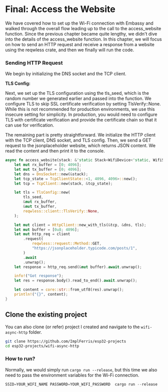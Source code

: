 # Final: Access the Website

We have covered how to set up the Wi-Fi connection with Embassy and walked through the overall flow leading up to the call to the access_website function. Since the previous chapter became quite lengthy, we didn't dive into the details of the access_website function. In this chapter, we will focus on how to send an HTTP request and receive a response from a website using the reqwless crate, and then we finally will run the code.


### Sending HTTP Request

We begin by initializing the DNS socket and the TCP client.

**TLS Config:**

Next, we set up the TLS configuration using the tls_seed, which is the random number we generated earlier and passed into the function. We configure TLS to skip SSL certificate verification by setting TlsVerify::None. While this is not recommended for production environments, we use this insecure setting for simplicity.  In production, you would need to configure TLS with certificate verification and provide the certificate chain so that it can use for verification. 

The remaining part is pretty straightforward. We initialize the HTTP client with the TCP client, DNS socket, and TLS config. Then, we send a GET request to the jsonplaceholder website, which returns JSON content. We read the content and then print it to the console.

```rust
async fn access_website(stack: &'static Stack<WifiDevice<'static, WifiStaDevice>>, tls_seed: u64) {
    let mut rx_buffer = [0; 4096];
    let mut tx_buffer = [0; 4096];
    let dns = DnsSocket::new(&stack);
    let tcp_state = TcpClientState::<1, 4096, 4096>::new();
    let tcp = TcpClient::new(stack, &tcp_state);

    let tls = TlsConfig::new(
        tls_seed,
        &mut rx_buffer,
        &mut tx_buffer,
        reqwless::client::TlsVerify::None,
    );

    let mut client = HttpClient::new_with_tls(&tcp, &dns, tls);
    let mut buffer = [0u8; 4096];
    let mut http_req = client
        .request(
            reqwless::request::Method::GET,
            "https://jsonplaceholder.typicode.com/posts/1",
        )
        .await
        .unwrap();
    let response = http_req.send(&mut buffer).await.unwrap();

    info!("Got response");
    let res = response.body().read_to_end().await.unwrap();

    let content = core::str::from_utf8(res).unwrap();
    println!("{}", content);
}
```

## Clone the existing project
You can also clone (or refer) project I created and navigate to the `wifi-async-http` folder.

```sh
git clone https://github.com/ImplFerris/esp32-projects
cd esp32-projects/wifi-async-http
```

### How to run?

Normally, we would simply run `cargo run --release`, but this time we also need to pass the environment variables for the Wi-Fi connection.

```rust
SSID=YOUR_WIFI_NAME PASSWORD=YOUR_WIFI_PASSWORD  cargo run --release
```

